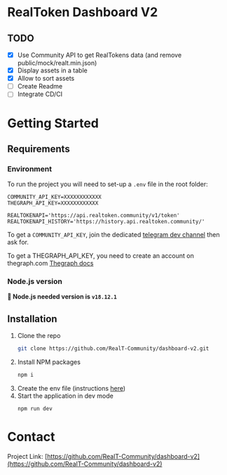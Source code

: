 # RealToken Dashboard V2

## TODO

- [x] Use Community API to get RealTokens data (and remove public/mock/realt.min.json)
- [x] Display assets in a table
- [x] Allow to sort assets
- [ ] Create Readme
- [ ] Integrate CD/CI

# Getting Started

## Requirements

### <a name="env">Environment</a>

To run the project you will need to set-up a `.env` file in the root folder:

```
COMMUNITY_API_KEY=XXXXXXXXXXXX
THEGRAPH_API_KEY=XXXXXXXXXXXX

REALTOKENAPI='https://api.realtoken.community/v1/token'
REALTOKENAPI_HISTORY='https://history.api.realtoken.community/'
```

To get a `COMMUNITY_API_KEY`, join the dedicated [telegram dev channel](https://t.me/+XQyoaFfmN61yk7X0) then ask for.

To get a THEGRAPH_API_KEY, you need to create an account on thegraph.com [Thegraph docs](https://thegraph.com/docs/en/querying/managing-api-keys/)

### Node.js version

<strong>📣 Node.js needed version is `v18.12.1`</strong>

## Installation

1. Clone the repo
   ```sh
   git clone https://github.com/RealT-Community/dashboard-v2.git
   ```
2. Install NPM packages
   ```sh
   npm i
   ```
3. Create the env file (instructions [here](#env))
4. Start the application in dev mode
   ```sh
   npm run dev
   ```

# Contact

Project Link: [https://github.com/RealT-Community/dashboard-v2](https://github.com/RealT-Community/dashboard-v2)
